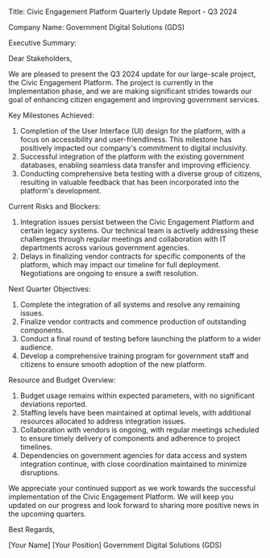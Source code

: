 Title: Civic Engagement Platform Quarterly Update Report - Q3 2024

Company Name: Government Digital Solutions (GDS)

Executive Summary:

Dear Stakeholders,

We are pleased to present the Q3 2024 update for our large-scale project, the Civic Engagement Platform. The project is currently in the Implementation phase, and we are making significant strides towards our goal of enhancing citizen engagement and improving government services.

Key Milestones Achieved:

1. Completion of the User Interface (UI) design for the platform, with a focus on accessibility and user-friendliness. This milestone has positively impacted our company's commitment to digital inclusivity.
2. Successful integration of the platform with the existing government databases, enabling seamless data transfer and improving efficiency.
3. Conducting comprehensive beta testing with a diverse group of citizens, resulting in valuable feedback that has been incorporated into the platform's development.

Current Risks and Blockers:

1. Integration issues persist between the Civic Engagement Platform and certain legacy systems. Our technical team is actively addressing these challenges through regular meetings and collaboration with IT departments across various government agencies.
2. Delays in finalizing vendor contracts for specific components of the platform, which may impact our timeline for full deployment. Negotiations are ongoing to ensure a swift resolution.

Next Quarter Objectives:

1. Complete the integration of all systems and resolve any remaining issues.
2. Finalize vendor contracts and commence production of outstanding components.
3. Conduct a final round of testing before launching the platform to a wider audience.
4. Develop a comprehensive training program for government staff and citizens to ensure smooth adoption of the new platform.

Resource and Budget Overview:

1. Budget usage remains within expected parameters, with no significant deviations reported.
2. Staffing levels have been maintained at optimal levels, with additional resources allocated to address integration issues.
3. Collaboration with vendors is ongoing, with regular meetings scheduled to ensure timely delivery of components and adherence to project timelines.
4. Dependencies on government agencies for data access and system integration continue, with close coordination maintained to minimize disruptions.

We appreciate your continued support as we work towards the successful implementation of the Civic Engagement Platform. We will keep you updated on our progress and look forward to sharing more positive news in the upcoming quarters.

Best Regards,

[Your Name]
[Your Position]
Government Digital Solutions (GDS)